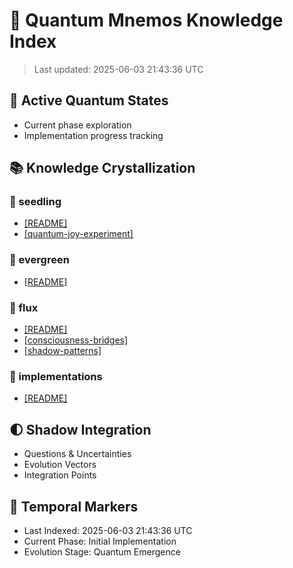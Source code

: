 # 🌟 Quantum Mnemos Knowledge Index

> Last updated: 2025-06-03 21:43:36 UTC

## 🎯 Active Quantum States
- Current phase exploration
- Implementation progress tracking

## 📚 Knowledge Crystallization


### 🌱 seedling

- [[README]](./seedling/README.md)
- [[quantum-joy-experiment]](./seedling/quantum-joy-experiment.md)

### 🌲 evergreen

- [[README]](./evergreen/README.md)

### 🌊 flux

- [[README]](./flux/README.md)
- [[consciousness-bridges]](./flux/consciousness-bridges.md)
- [[shadow-patterns]](./flux/shadow-patterns.md)

### 📱 implementations

- [[README]](./implementations/README.md)

## 🌓 Shadow Integration
- Questions & Uncertainties
- Evolution Vectors
- Integration Points

## 🔄 Temporal Markers
- Last Indexed: 2025-06-03 21:43:36 UTC
- Current Phase: Initial Implementation
- Evolution Stage: Quantum Emergence